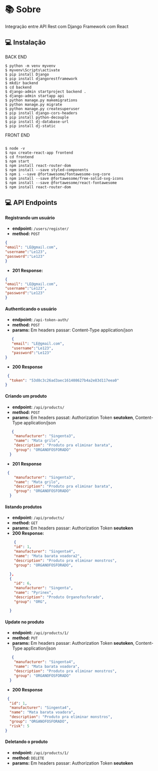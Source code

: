 # 📚 Sobre
Integração entre API Rest com Django Framework com React

## 💻 Instalação
BACK END
````
$ python -m venv myvenv
$ myvenv\Scripts\activate
$ pip install Django
$ pip install djangorestframework
$ mkdir backend
$ cd backend
$ django-admin startproject backend .
$ django-admin startapp api
$ python manage.py makemigrations
$ python manage.py migrate
$ python manage.py createsuperuser
$ pip install django-cors-headers
$ pip install python-decouple
$ pip install dj-database-url
$ pip install dj-static
````
FRONT END
````

$ node -v
$ npx create-react-app frontend
$ cd frontend
$ npm start
$ npm install react-router-dom
$ npm install --save styled-components
$ npm i --save @fortawesome/fontawesome-svg-core
$ npm install --save @fortawesome/free-solid-svg-icons
$ npm install --save @fortawesome/react-fontawesome
$ npm install react-router-dom

````

## 💻 API Endpoints

#### Registrando um usuário

- **endpoint:** `/users/register/`
- **method:** `POST`
 
```json
{
"email": "LE@gmail.com",
"username":"Le123",
"password":"Le123"
}
```
- **201 Response:**
```json
{
"email": "LE@gmail.com",
"username":"Le123",
"password":"Le123"
}
```
#### Authenticando o usuário

- **endpoint:** `/api-token-auth/`
- **method:** `POST`
- **params:** Em headers passar: Content-Type application/json

```json
   {
   "email": "LE@gmail.com",
   "username":"Le123",
   "password":"Le123"
}
```
- **200 Response**
```json
 {
  "token": "53d8c3c26ad3aec161408627b4a2e83d117eea0"
}
```


#### Criando um produto

- **endpoint:** `/api/products/`
- **method:** `POST`
- **params:** Em headers passat: Authorization Token **seutoken**,  Content-Type application/json

```json
   {
    "manufacturer": "Singenta3",
    "name": "Mata grilo",
    "description": "Produto pra eliminar barata", 		
    "group": "ORGANOFOSFORADO"
  }
```
- **201 Response**
```json
 {
    "manufacturer": "Singenta3",
    "name": "Mata grilo",
    "description": "Produto pra eliminar barata", 		
    "group": "ORGANOFOSFORADO"
  }
```

#### listando produtos

- **endpoint:** `/api/products/`
- **method:** `GET`
- **params:** Em headers passar: Authorization Token **seutoken**
- **200 Response:**
```json
    {
    "id": 1,
    "manufacturer": "Singenta4",
    "name": "Mata barata voadora2",
    "description": "Produto pra eliminar monstros",
    "group": "ORGANOFOSFORADO",
   
  },
  {
    "id": 6,
    "manufacturer": "Singenta",
    "name": "Pyrinex",
    "description": "Produto Organofosforado",
    "group": "ORG",
    
  }
```

#### Update no produto

- **endpoint:** `/api/products/1/`
- **method:** `PUT`
- **params:** Em headers passar: Authorization Token **seutoken**,  Content-Type application/json

```json
   {
    "manufacturer": "Singenta4",
    "name": "Mata barata voadora",
    "description": "Produto pra eliminar monstros", 		
    "group": "ORGANOFOSFORADO"
  }
```
- **200 Response**
```json
 {
  "id": 1,
  "manufacturer": "Singenta4",
  "name": "Mata barata voadora",
  "description": "Produto pra eliminar monstros",
  "group": "ORGANOFOSFORADO",
  "risk": 5
}
```

#### Deletando o produto

- **endpoint:** `/api/products/1/`
- **method:** `DELETE`
- **params:** Em headers passar: Authorization Token **seutoken**





